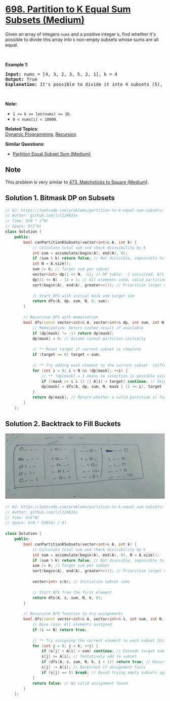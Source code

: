 # [698. Partition to K Equal Sum Subsets (Medium)](https://leetcode.com/problems/partition-to-k-equal-sum-subsets/)

<p>Given an array of integers <code>nums</code> and a positive integer <code>k</code>, find whether it's possible to divide this array into <code>k</code> non-empty subsets whose sums are all equal.</p>

<p>&nbsp;</p>

<p><b>Example 1:</b></p>

<pre><b>Input:</b> nums = [4, 3, 2, 3, 5, 2, 1], k = 4
<b>Output:</b> True
<b>Explanation:</b> It's possible to divide it into 4 subsets (5), (1, 4), (2,3), (2,3) with equal sums.
</pre>

<p>&nbsp;</p>

<p><b>Note:</b></p>

<ul>
	<li><code>1 &lt;= k &lt;= len(nums) &lt;= 16</code>.</li>
	<li><code>0 &lt; nums[i] &lt; 10000</code>.</li>
</ul>


**Related Topics**:  
[Dynamic Programming](https://leetcode.com/tag/dynamic-programming/), [Recursion](https://leetcode.com/tag/recursion/)

**Similar Questions**:
* [Partition Equal Subset Sum (Medium)](https://leetcode.com/problems/partition-equal-subset-sum/)

## Note

This problem is very similar to [473. Matchsticks to Square (Medium)](https://leetcode.com/problems/matchsticks-to-square/).

## Solution 1. Bitmask DP on Subsets

```cpp
// OJ: https://leetcode.com/problems/partition-to-k-equal-sum-subsets/
// Author: github.com/lzl124631x
// Time: O(N * 2^N)
// Space: O(2^N)
class Solution {
    public:
        bool canPartitionKSubsets(vector<int>& A, int k) {
            // Calculate total sum and check divisibility by k
            int sum = accumulate(begin(A), end(A), 0);
            if (sum % k) return false; // Not divisible, impossible to partition
            int N = A.size();
            sum /= k; // Target sum per subset
            vector<int> dp(1 << N, -1); // DP table: -1 unvisited, 0/1 visited
            dp[(1 << N) - 1] = 1; // All elements used, valid partition
            sort(begin(A), end(A), greater<>()); // Prioritize larger numbers
    
            // Start DFS with initial mask and target sum
            return dfs(A, dp, sum, N, 0, sum);
        }
    
        // Recursive DFS with memoization
        bool dfs(const vector<int>& A, vector<int>& dp, int sum, int N, int mask, int target) {
            // Memoization: Return cached result if available
            if (dp[mask] != -1) return dp[mask];
            dp[mask] = 0; // Assume cannot partition initially
    
            // ** Reset target if current subset is complete
            if (target == 0) target = sum;
    
            // ** Try adding each element to the current subset  [different from the other approach]
            for (int i = 0; i < N && !dp[mask]; ++i) {      
                // ** !dp[mask] = 1 means no selection is possible using this type - For 2nd time, we can use the info from 1st time
                if ((mask >> i & 1) || A[i] > target) continue; // Skip used or too large elements
                dp[mask] = dfs(A, dp, sum, N, mask | (1 << i), target - A[i]);
            }
            return dp[mask]; // Return whether a valid partition is found
        }
    };
```

## Solution 2. Backtrack to Fill Buckets 
![Alt text](698.jpeg)

```cpp
// OJ: https://leetcode.com/problems/partition-to-k-equal-sum-subsets/
// Author: github.com/lzl124631x
// Time: O(K^N)
// Space: O(N * SUM(A) / K)

class Solution {
    public:
        bool canPartitionKSubsets(vector<int>& A, int k) {
            // Calculate total sum and check divisibility by k
            int sum = accumulate(begin(A), end(A), 0), N = A.size();
            if (sum % k) return false; // Not divisible, impossible to partition
            sum /= k; // Target sum per subset
            sort(begin(A), end(A), greater<>()); // Prioritize larger numbers
    
            vector<int> s(k); // Initialize subset sums
    
            // Start DFS from the first element
            return dfs(A, s, sum, N, k, 0);
        }
    
        // Recursive DFS function to try assignments
        bool dfs(const vector<int>& A, vector<int>& s, int sum, int N, int k, int i) {
            // Base case: All elements assigned
            if (i == N) return true;
    
            // ** Try assigning the current element to each subset [Diiffernt in the next approach]
            for (int j = 0; j < k; ++j) {
                if (s[j] + A[i] > sum) continue; // Exceeds target sum, skip
                s[j] += A[i]; // Tentatively add to subset
                if (dfs(A, s, sum, N, k, i + 1)) return true; // Recursively try next elements
                s[j] -= A[i]; // Backtrack if assignment fails
                if (s[j] == 0) break; // Avoid trying empty subsets again
            }
            return false; // No valid assignment found
        }
    };
    


```

